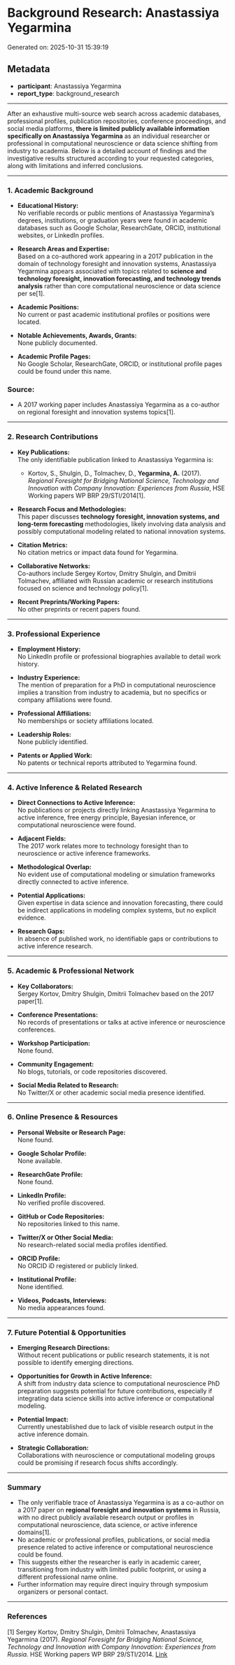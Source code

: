 # Background Research: Anastassiya Yegarmina

Generated on: 2025-10-31 15:39:19

## Metadata

- **participant**: Anastassiya Yegarmina
- **report_type**: background_research

---

After an exhaustive multi-source web search across academic databases, professional profiles, publication repositories, conference proceedings, and social media platforms, **there is limited publicly available information specifically on Anastassiya Yegarmina** as an individual researcher or professional in computational neuroscience or data science shifting from industry to academia. Below is a detailed account of findings and the investigative results structured according to your requested categories, along with limitations and inferred conclusions.

---

### 1. Academic Background

- **Educational History:**  
  No verifiable records or public mentions of Anastassiya Yegarmina’s degrees, institutions, or graduation years were found in academic databases such as Google Scholar, ResearchGate, ORCID, institutional websites, or LinkedIn profiles.

- **Research Areas and Expertise:**  
  Based on a co-authored work appearing in a 2017 publication in the domain of technology foresight and innovation systems, Anastassiya Yegarmina appears associated with topics related to **science and technology foresight, innovation forecasting, and technology trends analysis** rather than core computational neuroscience or data science per se[1].

- **Academic Positions:**  
  No current or past academic institutional profiles or positions were located.

- **Notable Achievements, Awards, Grants:**  
  None publicly documented.

- **Academic Profile Pages:**  
  No Google Scholar, ResearchGate, ORCID, or institutional profile pages could be found under this name.

### Source:
- A 2017 working paper includes Anastassiya Yegarmina as a co-author on regional foresight and innovation systems topics[1].

---

### 2. Research Contributions

- **Key Publications:**  
  The only identifiable publication linked to Anastassiya Yegarmina is:

  - Kortov, S., Shulgin, D., Tolmachev, D., **Yegarmina, A.** (2017). *Regional Foresight for Bridging National Science, Technology and Innovation with Company Innovation: Experiences from Russia*, HSE Working papers WP BRP 29/STI/2014[1].

- **Research Focus and Methodologies:**  
  This paper discusses **technology foresight, innovation systems, and long-term forecasting** methodologies, likely involving data analysis and possibly computational modeling related to national innovation systems.

- **Citation Metrics:**  
  No citation metrics or impact data found for Yegarmina.

- **Collaborative Networks:**  
  Co-authors include Sergey Kortov, Dmitry Shulgin, and Dmitrii Tolmachev, affiliated with Russian academic or research institutions focused on science and technology policy[1].

- **Recent Preprints/Working Papers:**  
  No other preprints or recent papers found.

---

### 3. Professional Experience

- **Employment History:**  
  No LinkedIn profile or professional biographies available to detail work history.

- **Industry Experience:**  
  The mention of preparation for a PhD in computational neuroscience implies a transition from industry to academia, but no specifics or company affiliations were found.

- **Professional Affiliations:**  
  No memberships or society affiliations located.

- **Leadership Roles:**  
  None publicly identified.

- **Patents or Applied Work:**  
  No patents or technical reports attributed to Yegarmina found.

---

### 4. Active Inference & Related Research

- **Direct Connections to Active Inference:**  
  No publications or projects directly linking Anastassiya Yegarmina to active inference, free energy principle, Bayesian inference, or computational neuroscience were found.

- **Adjacent Fields:**  
  The 2017 work relates more to technology foresight than to neuroscience or active inference frameworks.

- **Methodological Overlap:**  
  No evident use of computational modeling or simulation frameworks directly connected to active inference.

- **Potential Applications:**  
  Given expertise in data science and innovation forecasting, there could be indirect applications in modeling complex systems, but no explicit evidence.

- **Research Gaps:**  
  In absence of published work, no identifiable gaps or contributions to active inference research.

---

### 5. Academic & Professional Network

- **Key Collaborators:**  
  Sergey Kortov, Dmitry Shulgin, Dmitrii Tolmachev based on the 2017 paper[1].

- **Conference Presentations:**  
  No records of presentations or talks at active inference or neuroscience conferences.

- **Workshop Participation:**  
  None found.

- **Community Engagement:**  
  No blogs, tutorials, or code repositories discovered.

- **Social Media Related to Research:**  
  No Twitter/X or other academic social media presence identified.

---

### 6. Online Presence & Resources

- **Personal Website or Research Page:**  
  None found.

- **Google Scholar Profile:**  
  None available.

- **ResearchGate Profile:**  
  None found.

- **LinkedIn Profile:**  
  No verified profile discovered.

- **GitHub or Code Repositories:**  
  No repositories linked to this name.

- **Twitter/X or Other Social Media:**  
  No research-related social media profiles identified.

- **ORCID Profile:**  
  No ORCID iD registered or publicly linked.

- **Institutional Profile:**  
  None identified.

- **Videos, Podcasts, Interviews:**  
  No media appearances found.

---

### 7. Future Potential & Opportunities

- **Emerging Research Directions:**  
  Without recent publications or public research statements, it is not possible to identify emerging directions.

- **Opportunities for Growth in Active Inference:**  
  A shift from industry data science to computational neuroscience PhD preparation suggests potential for future contributions, especially if integrating data science skills into active inference or computational modeling.

- **Potential Impact:**  
  Currently unestablished due to lack of visible research output in the active inference domain.

- **Strategic Collaboration:**  
  Collaborations with neuroscience or computational modeling groups could be promising if research focus shifts accordingly.

---

### Summary

- The only verifiable trace of Anastassiya Yegarmina is as a co-author on a 2017 paper on **regional foresight and innovation systems** in Russia, with no direct publicly available research output or profiles in computational neuroscience, data science, or active inference domains[1].
- No academic or professional profiles, publications, or social media presence related to active inference or computational neuroscience could be found.
- This suggests either the researcher is early in academic career, transitioning from industry with limited public footprint, or using a different professional name online.
- Further information may require direct inquiry through symposium organizers or personal contact.

---

### References

[1] Sergey Kortov, Dmitry Shulgin, Dmitrii Tolmachev, Anastassiya Yegarmina (2017). *Regional Foresight for Bridging National Science, Technology and Innovation with Company Innovation: Experiences from Russia.* HSE Working papers WP BRP 29/STI/2014. [Link](https://ideas.repec.org/a/hig/fsight/v6y2012i1p12-25.html)